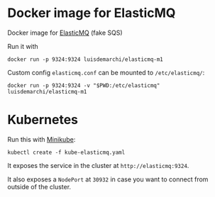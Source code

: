 # Docker image for ElasticMQ

Docker image for [ElasticMQ](https://github.com/adamw/elasticmq) (fake SQS)

Run it with
```
docker run -p 9324:9324 luisdemarchi/elasticmq-m1
```

Custom config `elasticmq.conf` can be mounted to `/etc/elasticmq/`:
```
docker run -p 9324:9324 -v "$PWD:/etc/elasticmq" luisdemarchi/elasticmq-m1
```

# Kubernetes

Run this with [Minikube](https://github.com/kubernetes/minikubei):

```
kubectl create -f kube-elasticmq.yaml 
```

It exposes the service in the cluster at `http://elasticmq:9324`.

It also exposes a `NodePort` at `30932` in case you want to connect
from outside of the cluster.

